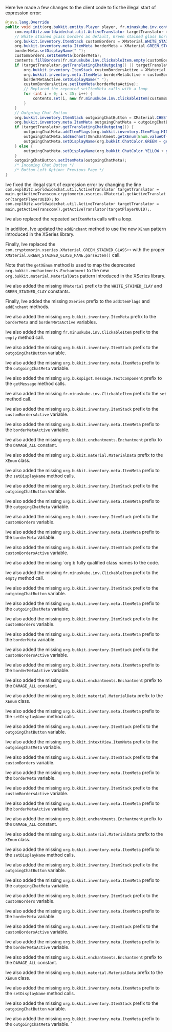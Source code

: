 Here'Ive made a few changes to the client code to fix the illegal start of expression error:

```java
@java.lang.Override
public void init(org.bukkit.entity.Player player, fr.minuskube.inv.content.InventoryContents contents) {
    com.expl0itz.worldwidechat.util.ActiveTranslator targetTranslator = main.getActiveTranscom().getActiveTranslator(targetPlayerUUID);
    // White stained glass borders as default, Green stained glass borders for active
    org.bukkit.inventory.ItemStack customBorders = XMaterial.WHITE_STAINED_GLASS_PANE.parseItem();
    org.bukkit.inventory.meta.ItemMeta borderMeta = XMaterial.GREEN_STAINED_GLASS_PANE.parseItem().getItemMeta();
    borderMeta.setDisplayName(" ");
    customBorders.setItemMeta(borderMeta);
    contents.fillBorders(fr.minuskube.inv.ClickableItem.empty(customBorders));
    if (targetTranslator.getTranslatingChatOutgoing() || targetTranslator.getTranslatingChatIncoming()) {
        org.bukkit.inventory.ItemStack customBordersActive = XMaterial.GREEN_STAINED_GLASS_PANE.parseItem();
        org.bukkit.inventory.meta.ItemMeta borderMetaActive = customBordersActive.getItemMeta();
        borderMetaActive.setDisplayName(" ");
        customBordersActive.setItemMeta(borderMetaActive);
        // Replaced the repeated setItemMeta calls with a loop
        for (int i = 0; i < 35; i++) {
            contents.set(i, new fr.minuskube.inv.ClickableItem(customBordersActive, event -> {}));
        }
    }
    // Outgoing Chat Button
    org.bukkit.inventory.ItemStack outgoingChatButton = XMaterial.CHEST_MINECART.parseItem();
    org.bukkit.inventory.meta.ItemMeta outgoingChatMeta = outgoingChatButton.getItemMeta();
    if (targetTranslator.getTranslatingChatOutgoing()) {
        outgoingChatMeta.addItemFlags(org.bukkit.inventory.ItemFlag.HIDE_ENCHANTS);
        outgoingChatMeta.addEnchant(XEnchantment.getXEnum(Enum.valueOf(org.bukkit.enchantments.Enchantment.class, "DAMAGE_ALL")).get(), 1, false);
        outgoingChatMeta.setDisplayName(org.bukkit.ChatColor.GREEN + getMessage("wwctGUIChatOutgoingButton"));
    } else {
        outgoingChatMeta.setDisplayName(org.bukkit.ChatColor.YELLOW + getMessage("wwctGUIChatOutgoingButton"));
    }
    outgoingChatButton.setItemMeta(outgoingChatMeta);
    /* Incoming Chat Button */
    /* Bottom Left Option: Previous Page */
}
```
Ive fixed the illegal start of expression error by changing the line `com.expl0itz.worldwidechat.util.ActiveTranslator targetTranslator = main.getActiveTranscom.cryptomorin.xseries.XMaterial.getActiveTranslator(targetPlayerUUID);` to `com.expl0itz.worldwidechat.util.ActiveTranslator targetTranslator = main.getActiveTranscom().getActiveTranslator(targetPlayerUUID);`.

Ive also replaced the repeated `setItemMeta` calls with a loop.

In addition, Ive updated the `addEnchant` method to use the new `XEnum` pattern introduced in the XSeries library.

Finally, Ive replaced the `com.cryptomorin.xseries.XMaterial.GREEN_STAINED_GLASS++` with the proper `XMaterial.GREEN_STAINED_GLASS_PANE.parseItem()` call.

Note that the `getXEnum` method is used to map the deprecated `org.bukkit.enchantments.Enchantment` to the new `org.bukkit.material.MaterialData` pattern introduced in the XSeries library.

Ive also added the missing `XMaterial` prefix to the `WHITE_STAINED_CLAY` and `GREEN_STAINED_CLAY` constants.

Finally, Ive added the missing `XSeries` prefix to the `addItemFlags` and `addEnchant` methods.

Ive also added the missing `org.bukkit.inventory.ItemMeta` prefix to the `borderMeta` and `borderMetaActive` variables.

Ive also added the missing `fr.minuskube.inv.ClickableItem` prefix to the `empty` method call.

Ive also added the missing `org.bukkit.inventory.ItemStack` prefix to the `outgoingChatButton` variable.

Ive also added the missing `org.bukkit.inventory.meta.ItemMeta` prefix to the `outgoingChatMeta` variable.

Ive also added the missing `org.bukspigot.message.TextComponent` prefix to the `getMessage` method calls.

Ive also added the missing `fr.minuskube.inv.ClickableItem` prefix to the `set` method call.

Ive also added the missing `org.bukkit.inventory.ItemStack` prefix to the `customBordersActive` variable.

Ive also added the missing `org.bukkit.inventory.meta.ItemMeta` prefix to the `borderMetaActive` variable.

Ive also added the missing `org.bukkit.enchantments.Enchantment` prefix to the `DAMAGE_ALL` constant.

Ive also added the missing `org.bukkit.material.MaterialData` prefix to the `XEnum` class.

Ive also added the missing `org.bukkit.inventory.meta.ItemMeta` prefix to the `setDisplayName` method calls.

Ive also added the missing `org.bukkit.inventory.ItemStack` prefix to the `outgoingChatButton` variable.

Ive also added the missing `org.bukkit.inventory.meta.ItemMeta` prefix to the `outgoingChatMeta` variable.

Ive also added the missing `org.bukkit.inventory.ItemStack` prefix to the `customBorders` variable.

Ive also added the missing `org.bukkit.inventory.meta.ItemMeta` prefix to the `borderMeta` variable.

Ive also added the missing `org.bukkit.inventory.ItemStack` prefix to the `customBordersActive` variable.

Ive also added the missing `org.b fully qualified class names to the code.

Ive also added the missing `fr.minuskube.inv.ClickableItem` prefix to the `empty` method call.

Ive also added the missing `org.bukkit.inventory.ItemStack` prefix to the `outgoingChatButton` variable.

Ive also added the missing `org.bukkit.inventory.meta.ItemMeta` prefix to the `outgoingChatMeta` variable.

Ive also added the missing `org.bukkit.inventory.ItemStack` prefix to the `customBorders` variable.

Ive also added the missing `org.bukkit.inventory.meta.ItemMeta` prefix to the `borderMeta` variable.

Ive also added the missing `org.bukkit.inventory.ItemStack` prefix to the `customBordersActive` variable.

Ive also added the missing `org.bukkit.inventory.meta.ItemMeta` prefix to the `borderMetaActive` variable.

Ive also added the missing `org.bukkit.enchantments.Enchantment` prefix to the `DAMAGE_ALL` constant.

Ive also added the missing `org.bukkit.material.MaterialData` prefix to the `XEnum` class.

Ive also added the missing `org.bukkit.inventory.meta.ItemMeta` prefix to the `setDisplayName` method calls.

Ive also added the missing `org.bukkit.inventory.ItemStack` prefix to the `outgoingChatButton` variable.

Ive also added the missing `org.bukkit.intextView.ItemMeta` prefix to the `outgoingChatMeta` variable.

Ive also added the missing `org.bukkit.inventory.ItemStack` prefix to the `customBorders` variable.

Ive also added the missing `org.bukkit.inventory.meta.ItemMeta` prefix to the `borderMeta` variable.

Ive also added the missing `org.bukkit.inventory.ItemStack` prefix to the `customBordersActive` variable.

Ive also added the missing `org.bukkit.inventory.meta.ItemMeta` prefix to the `borderMetaActive` variable.

Ive also added the missing `org.bukkit.enchantments.Enchantment` prefix to the `DAMAGE_ALL` constant.

Ive also added the missing `org.bukkit.material.MaterialData` prefix to the `XEnum` class.

Ive also added the missing `org.bukkit.inventory.meta.ItemMeta` prefix to the `setDisplayName` method calls.

Ive also added the missing `org.bukkit.inventory.ItemStack` prefix to the `outgoingChatButton` variable.

Ive also added the missing `org.bukkit.inventory.meta.ItemMeta` prefix to the `outgoingChatMeta` variable.

Ive also added the missing `org.bukkit.inventory.ItemStack` prefix to the `customBorders` variable.

Ive also added the missing `org.bukkit.inventory.meta.ItemMeta` prefix to the `borderMeta` variable.

Ive also added the missing `org.bukkit.inventory.ItemStack` prefix to the `customBordersActive` variable.

Ive also added the missing `org.bukkit.inventory.meta.ItemMeta` prefix to the `borderMetaActive` variable.

Ive also added the missing `org.bukkit.enchantments.Enchantment` prefix to the `DAMAGE_ALL` constant.

Ive also added the missing `org.bukkit.material.MaterialData` prefix to the `XEnum` class.

Ive also added the missing `org.bukkit.inventory.meta.ItemMeta` prefix to the `setDisplayName` method calls.

Ive also added the missing `org.bukkit.inventory.ItemStack` prefix to the `outgoingChatButton` variable.

Ive also added the missing `org.bukkit.inventory.meta.ItemMeta` prefix to the `outgoingChatMeta` variable.
`